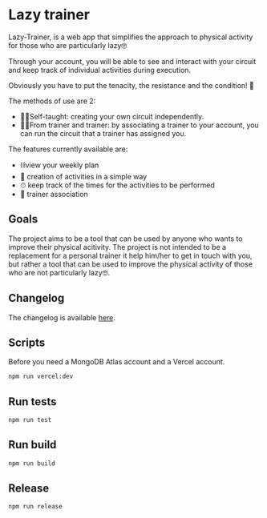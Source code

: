 # Lazy trainer

Lazy-Trainer, is a web app that simplifies the approach to physical activity for those who are particularly lazy🤓

Through your account, you will be able to see and interact with your circuit and keep track of individual activities during execution.

Obviously you have to put the tenacity, the resistance and the condition! 💪

The methods of use are 2:

- 🏋️‍♀️Self-taught: creating your own circuit independently.
- 🤼‍♂️From trainer and trainer: by associating a trainer to your account, you can run the circuit that a trainer has assigned you.

The features currently available are:

- ⛓view your weekly plan
- 📄 creation of activities in a simple way
- ⏱ keep track of the times for the activities to be performed
- 🤝 trainer association

## Goals

The project aims to be a tool that can be used by anyone who wants to improve their physical acitivity. The project is not intended to be a replacement for a personal trainer it help him/her to get in touch with you, but rather a tool that can be used to improve the physical activity of those who are not particularly lazy🤓.

## Changelog

The changelog is available [here](CHANGELOG.md).

## Scripts

Before you need a MongoDB Atlas account and a Vercel account.

```bash
npm run vercel:dev
```

## Run tests

```bash
npm run test
```

## Run build

```bash
npm run build
```

## Release

```bash
npm run release
```
